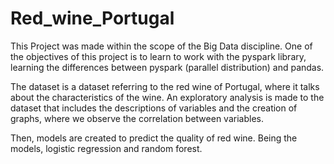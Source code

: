 # Red_wine_Portugal

This Project was made within the scope of the Big Data discipline. 
One of the objectives of this project is to learn to work with the pyspark library, learning the differences between pyspark (parallel distribution) and pandas. 

The dataset is a dataset referring to the red wine of Portugal, where it talks about the characteristics of the wine. An exploratory analysis is made to the dataset that includes the descriptions of variables and the creation of graphs, where we observe the correlation between variables.  

Then, models are created to predict the quality of red wine. Being the models, logistic regression and random forest.
